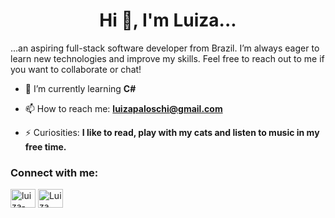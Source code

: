 <h1 align="center">Hi 👋, I'm Luiza...</h1>

<p>...an aspiring full-stack software developer from Brazil. I’m always eager to learn new technologies and improve my skills. Feel free to reach out to me if you want to collaborate or chat!</p>

- 🌱 I’m currently learning **C#**

- 📫 How to reach me: **luizapaloschi@gmail.com**

- ⚡ Curiosities: **I like to read, play with my cats and listen to music in my free time.**

<h3 align="left">Connect with me:</h3>
<p align="left">
<a href="https://linkedin.com/in/luiza-paloschi" target="blank"><img align="center" src="https://raw.githubusercontent.com/rahuldkjain/github-profile-readme-generator/master/src/images/icons/Social/linked-in-alt.svg" alt="luiza-paloschi" height="30" width="40" /></a>
<a href="https://discord.gg/Luiza Paloschi#6114" target="blank"><img align="center" src="https://raw.githubusercontent.com/rahuldkjain/github-profile-readme-generator/master/src/images/icons/Social/discord.svg" alt="Luiza Paloschi#6114" height="30" width="40" /></a>
</p>

